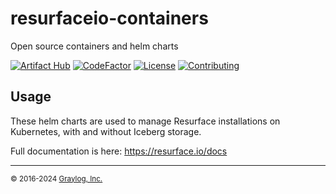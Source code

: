 # resurfaceio-containers
Open source containers and helm charts

[![Artifact Hub](https://img.shields.io/endpoint?url=https://artifacthub.io/badge/repository/resurfaceio)](https://artifacthub.io/packages/search?repo=resurfaceio)
[![CodeFactor](https://www.codefactor.io/repository/github/resurfaceio/containers/badge)](https://www.codefactor.io/repository/github/resurfaceio/containers)
[![License](https://img.shields.io/github/license/resurfaceio/containers)](https://github.com/resurfaceio/containers/blob/master/LICENSE)
[![Contributing](https://img.shields.io/badge/contributions-welcome-green.svg)](https://github.com/resurfaceio/containers/blob/master/CONTRIBUTING.md)

## Usage

These helm charts are used to manage Resurface installations on Kubernetes, with and without Iceberg storage.

Full documentation is here:  <a href="https://resurface.io/docs">https://resurface.io/docs</a>

---
<small>&copy; 2016-2024 <a href="https://resurface.io">Graylog, Inc.</a></small>
